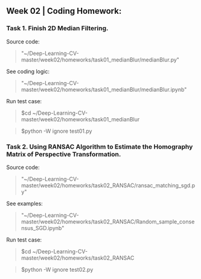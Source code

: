 ## Week 02 | Coding Homework: 

### Task 1. Finish 2D Median Filtering.  
Source code:
>"~/Deep-Learning-CV-master/week02/homeworks/task01_medianBlur/medianBlur.py"

See coding logic:
>"~/Deep-Learning-CV-master/week02/homeworks/task01_medianBlur/medianBlur.ipynb"

Run test case:
>$cd ~/Deep-Learning-CV-master/week02/homeworks/task01_medianBlur

>$python -W ignore test01.py

### Task 2.  Using RANSAC Algorithm to Estimate the Homography Matrix of Perspective Transformation.
Source code:
>"~/Deep-Learning-CV-master/week02/homeworks/task02_RANSAC/ransac_matching_sgd.py"

See examples:
>"~/Deep-Learning-CV-master/week02/homeworks/task02_RANSAC/Random_sample_consensus_SGD.ipynb"

Run test case:
>$cd ~/Deep-Learning-CV-master/week02/homeworks/task02_RANSAC

>$python -W ignore test02.py